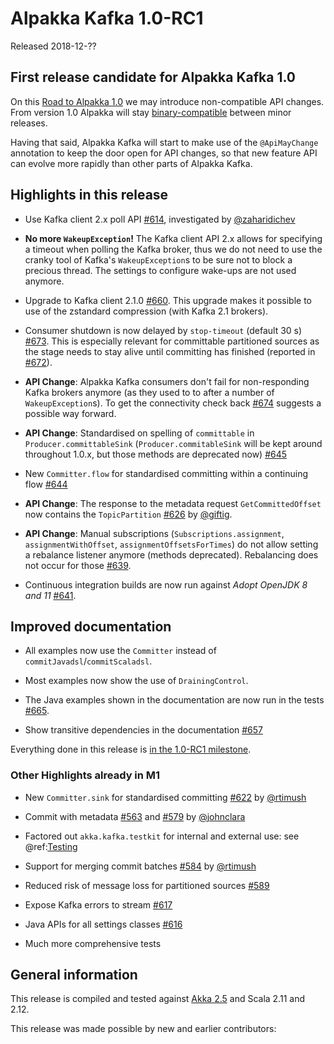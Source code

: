 # Alpakka Kafka 1.0-RC1

Released 2018-12-??

## First release candidate for Alpakka Kafka 1.0

On this [Road to Alpakka 1.0](https://akka.io/blog/news/2018/08/30/alpakka-towards-1.0) we may introduce non-compatible API changes. From version 1.0 Alpakka will stay [binary-compatible](https://doc.akka.io/docs/akka/current/common/binary-compatibility-rules.html#binary-compatibility-rules) between minor releases.

Having that said, Alpakka Kafka will start to make use of the `@ApiMayChange` annotation to keep the door open for API changes, so that new feature API can evolve more rapidly than other parts of Alpakka Kafka.


## Highlights in this release

* Use Kafka client 2.x poll API [#614](https://github.com/akka/alpakka-kafka/pull/614), investigated by [@zaharidichev](https://github.com/zaharidichev)

* **No more `WakeupException`!** The Kafka client API 2.x allows for specifying a timeout when polling the Kafka broker, thus we do not need to use the cranky tool of Kafka's `WakeupException`s to be sure not to block a precious thread. The settings to configure wake-ups are not used anymore.

* Upgrade to Kafka client 2.1.0 [#660](https://github.com/akka/alpakka-kafka/pull/660). This upgrade makes it possible to use of the zstandard compression (with Kafka 2.1 brokers).

* Consumer shutdown is now delayed by `stop-timeout` (default 30 s) [#673](https://github.com/akka/alpakka-kafka/pull/673). This is especially relevant for committable partitioned sources as the stage needs to stay alive until committing has finished (reported in [#672](https://github.com/akka/alpakka-kafka/pull/672)).

* **API Change**: Alpakka Kafka consumers don't fail for non-responding Kafka brokers anymore (as they used to to after a number of `WakeupException`s). To get the connectivity check back [#674](https://github.com/akka/alpakka-kafka/issues/674) suggests a possible way forward.

* **API Change**: Standardised on spelling of `committable` in `Producer.committableSink` (`Producer.commitableSink` will be kept around throughout 1.0.x, but those methods are deprecated now) [#645](https://github.com/akka/alpakka-kafka/pull/645)

* New `Committer.flow` for standardised committing within a continuing flow [#644](https://github.com/akka/alpakka-kafka/issues/644)

* **API Change**: The response to the metadata request `GetCommittedOffset` now contains the `TopicPartition` [#626](https://github.com/akka/alpakka-kafka/pull/626) by [@giftig](https://github.com/giftig).

* **API Change**: Manual subscriptions (`Subscriptions.assignment`, `assignmentWithOffset`, `assignmentOffsetsForTimes`) do not allow setting a rebalance listener anymore (methods deprecated). Rebalancing does not occur for those [#639](https://github.com/akka/alpakka-kafka/pull/639).

* Continuous integration builds are now run against *Adopt OpenJDK 8 and 11* [#641](https://github.com/akka/alpakka-kafka/pull/641).


## Improved documentation

* All examples now use the `Committer` instead of `commitJavadsl`/`commitScaladsl`.

* Most examples now show the use of `DrainingControl`.

* The Java examples shown in the documentation are now run in the tests [#665](https://github.com/akka/alpakka-kafka/pull/665).

* Show transitive dependencies in the documentation [#657](https://github.com/akka/alpakka-kafka/pull/657)



Everything done in this release is [in the 1.0-RC1 milestone](https://github.com/akka/alpakka-kafka/issues?q=milestone%3A1.0-RC1).

### Other Highlights already in M1

* New `Committer.sink` for standardised committing [#622](https://github.com/akka/alpakka-kafka/pull/622) by [@rtimush](https://github.com/rtimush)

* Commit with metadata [#563](https://github.com/akka/alpakka-kafka/pull/563) and [#579](https://github.com/akka/alpakka-kafka/pull/579) by [@johnclara](https://github.com/johnclara)

* Factored out `akka.kafka.testkit` for internal and external use: see @ref:[Testing](../testing.md)

* Support for merging commit batches [#584](https://github.com/akka/alpakka-kafka/pull/584) by [@rtimush](https://github.com/rtimush)

* Reduced risk of message loss for partitioned sources [#589](https://github.com/akka/alpakka-kafka/pull/589)

* Expose Kafka errors to stream [#617](https://github.com/akka/alpakka-kafka/pull/617)

* Java APIs for all settings classes [#616](https://github.com/akka/alpakka-kafka/pull/616)

* Much more comprehensive tests 



## General information

This release is compiled and tested against [Akka 2.5](https://doc.akka.io/docs/akka/current/) and Scala 2.11 and 2.12.

This release was made possible by new and earlier contributors:

```
```
